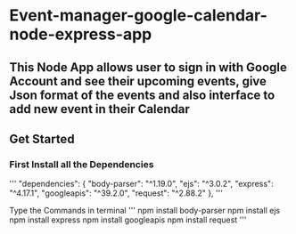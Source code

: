 # Event-manager-google-calendar-node-express-app
## This Node App allows user to sign in with Google Account and see their upcoming events, give Json format of the events and also interface to add new event in their Calendar
## Get Started
### First Install all the Dependencies
'''
 "dependencies": {
    "body-parser": "^1.19.0",
    "ejs": "^3.0.2",
    "express": "^4.17.1",
    "googleapis": "^39.2.0",
    "request": "^2.88.2"
  },
'''

Type the Commands in terminal
''' 
    npm install body-parser
    npm install ejs
    npm install express
    npm install googleapis
    npm install request
'''
